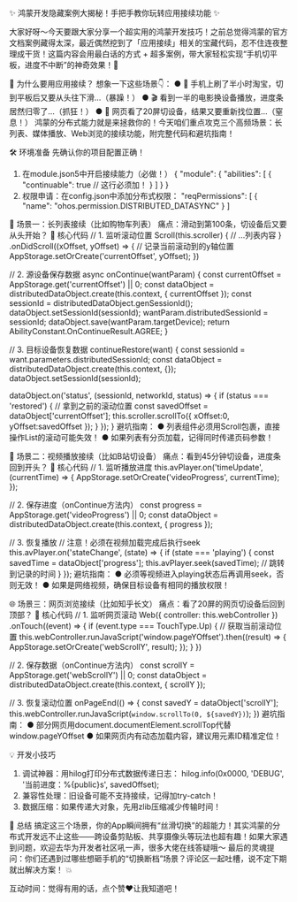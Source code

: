 ✨ 鸿蒙开发隐藏案例大揭秘！手把手教你玩转应用接续功能 ✨

大家好呀～今天要跟大家分享一个超实用的鸿蒙开发技巧！之前总觉得鸿蒙的官方文档案例藏得太深，最近偶然挖到了「应用接续」相关的宝藏代码，忍不住连夜整理成干货！这篇内容会用最白话的方式 + 超多案例，带大家轻松实现“手机切平板，进度不中断”的神奇效果！🚀

🌟 为什么要用应用接续？
想象一下这些场景👇：
● 📱 手机上刷了半小时淘宝，切到平板后又要从头往下滑…（暴躁！）
● 🎬 看到一半的电影换设备播放，进度条居然归零了…（抓狂！）
● 📖 网页看了20屏切设备，结果又要重新找位置…（窒息！）
鸿蒙的分布式能力就是来拯救你的！今天咱们重点攻克三个高频场景：长列表、媒体播放、Web浏览的接续功能，附完整代码和避坑指南！

🛠️ 环境准备
先确认你的项目配置正确！
1. 在module.json5中开启接续能力（必做！）
{
  "module": {
    "abilities": [
      {
        "continuable": true  // 这行必须加！
      }
    ]
  }
}
1. 权限申请：在config.json中添加分布式权限：
"reqPermissions": [
  {
    "name": "ohos.permission.DISTRIBUTED_DATASYNC"
  }
]

📜 场景一：长列表接续（比如购物车列表）
痛点：滑动到第100条，切设备后又要从头开始？
🔑 核心代码
// 1. 监听滚动位置
Scroll(this.scroller) {
  // ...列表内容
}
.onDidScroll((xOffset, yOffset) => {
  // 记录当前滚动到的y轴位置
  AppStorage.setOrCreate('currentOffset', yOffset);
})

// 2. 源设备保存数据
async onContinue(wantParam) {
  const currentOffset = AppStorage.get('currentOffset') || 0;
  const dataObject = distributedDataObject.create(this.context, { currentOffset });
  const sessionId = distributedDataObject.genSessionId();
  dataObject.setSessionId(sessionId);
  wantParam.distributedSessionId = sessionId;
  dataObject.save(wantParam.targetDevice);
  return AbilityConstant.OnContinueResult.AGREE;
}

// 3. 目标设备恢复数据
continueRestore(want) {
  const sessionId = want.parameters.distributedSessionId;
  const dataObject = distributedDataObject.create(this.context, {});
  dataObject.setSessionId(sessionId);
  
  dataObject.on('status', (sessionId, networkId, status) => {
    if (status === 'restored') {
      // 拿到之前的滚动位置
      const savedOffset = dataObject['currentOffset'];
      this.scroller.scrollTo({ xOffset:0, yOffset:savedOffset });
    }
  });
}
避坑指南：
● 列表组件必须用Scroll包裹，直接操作List的滚动可能失效！
● 如果列表有分页加载，记得同时传递页码参数！

🎥 场景二：视频播放接续（比如B站切设备）
痛点：看到45分钟切设备，进度条回到开头？
🔑 核心代码
// 1. 监听播放进度
this.avPlayer.on('timeUpdate', (currentTime) => {
  AppStorage.setOrCreate('videoProgress', currentTime);
});

// 2. 保存进度（onContinue方法内）
const progress = AppStorage.get('videoProgress') || 0;
const dataObject = distributedDataObject.create(this.context, { progress });

// 3. 恢复播放
// 注意！必须在视频加载完成后执行seek
this.avPlayer.on('stateChange', (state) => {
  if (state === 'playing') {
    const savedTime = dataObject['progress'];
    this.avPlayer.seek(savedTime); // 跳转到记录的时间
  }
});
避坑指南：
● 必须等视频进入playing状态后再调用seek，否则无效！
● 如果是网络视频，确保目标设备有相同的播放权限！

🌐 场景三：网页浏览接续（比如知乎长文）
痛点：看了20屏的网页切设备后回到顶部？
🔑 核心代码
// 1. 监听网页滚动
Web({ controller: this.webController })
.onTouch((event) => {
  if (event.type === TouchType.Up) {
    // 获取当前滚动位置
    this.webController.runJavaScript('window.pageYOffset').then((result) => {
      AppStorage.setOrCreate('webScrollY', result);
    });
  }
})

// 2. 保存数据（onContinue方法内）
const scrollY = AppStorage.get('webScrollY') || 0;
const dataObject = distributedDataObject.create(this.context, { scrollY });

// 3. 恢复滚动位置
onPageEnd(() => {
  const savedY = dataObject['scrollY'];
  this.webController.runJavaScript(`window.scrollTo(0, ${savedY})`);
})
避坑指南：
● 部分网页用document.documentElement.scrollTop代替window.pageYOffset
● 如果网页内有动态加载内容，建议用元素ID精准定位！

💡 开发小技巧
1. 调试神器：用hilog打印分布式数据传递日志：
hilog.info(0x0000, 'DEBUG', '当前进度：%{public}s', savedOffset);
1. 兼容性处理：旧设备可能不支持接续，记得加try-catch！
2. 数据压缩：如果传递大对象，先用zlib压缩减少传输时间！

🚀 总结
搞定这三个场景，你的App瞬间拥有“丝滑切换”的超能力！其实鸿蒙的分布式开发远不止这些——跨设备剪贴板、共享摄像头等玩法也超有趣！如果大家遇到问题，欢迎去华为开发者社区吼一声，很多大佬在线答疑哦～
最后的灵魂提问：你们还遇到过哪些想砸手机的“切换断档”场景？评论区一起吐槽，说不定下期就出解决方案！ 💥

互动时间：觉得有用的话，点个赞❤️让我知道吧！